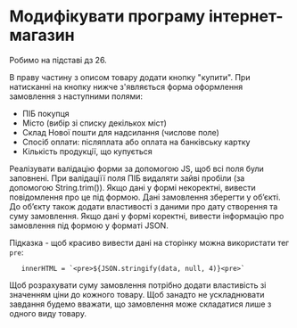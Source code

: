# Модифікувати програму інтернет-магазин

Робимо на підставі дз 26.

В праву частину з описом товару додати кнопку "купити".
При натисканні на кнопку нижче з'являється форма оформлення замовлення з наступними полями:
- ПІБ покупця
- Місто (вибір зі списку декількох міст)
- Склад Нової пошти для надсилання (числове поле)
- Спосіб оплати: післяплата або оплата на банківську картку
- Кількість продукції, що купується

Реалізувати валідацію форми за допомогою JS, щоб всі поля були заповнені.
При валідаціїї поля ПІБ видаляти зайві пробіли (за допомогою String.trim()).
Якщо дані у формі некоректні, вивести повідомлення про це під формою.
Дані замовлення зберегти у обʼєкті. До обʼєкту також додати властивості з даними про дату створення та суму замовлення.
Якщо дані у формі коректні, вивести інформацію про замовлення під формою у форматі JSON.

Підказка - щоб красиво вивести дані на сторінку можна використати тег `pre`:

```
   innerHTML = `<pre>${JSON.stringify(data, null, 4)}<pre>`
```

Щоб розрахувати суму замовлення потрібно додати властивість зі значенням ціни до кожного товару.
Щоб занадто не ускладнювати завдання будемо вважати, що замовлення може складатися лише з одного виду товару.